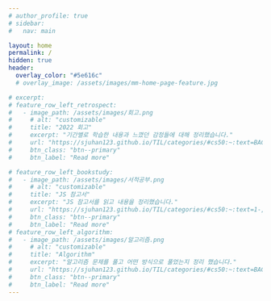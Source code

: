 ```yaml
---
# author_profile: true
# sidebar: 
#   nav: main

layout: home
permalink: /
hidden: true
header:
  overlay_color: "#5e616c"
  # overlay_image: /assets/images/mm-home-page-feature.jpg

# excerpt:
# feature_row_left_retrospect:
#   - image_path: /assets/images/회고.png
#     # alt: "customizable"
#     title: "2022 회고"
#     excerpt: "기간별로 학습한 내용과 느꼈던 감정들에 대해 정리했습니다."
#     url: "https://sjuhan123.github.io/TIL/categories/#cs50:~:text=BACK%20TO%20TOP%20%E2%86%91-,2022%2D%ED%9A%8C%EA%B3%A0,-%EC%BD%94%EB%93%9C%EC%8A%A4%EC%BF%BC%EB%93%9C%20%ED%94%84%EB%A6%AC%EC%BD%94%EC%8A%A4%20~%202022"
#     btn_class: "btn--primary"
#     btn_label: "Read more"

# feature_row_left_bookstudy:
#   - image_path: /assets/images/서적공부.png
#     # alt: "customizable"
#     title: "JS 참고서"
#     excerpt: "JS 참고서를 읽고 내용을 정리했습니다."
#     url: "https://sjuhan123.github.io/TIL/categories/#cs50:~:text=1-,javascript,-%EC%BD%94%EC%96%B4%20%EC%9E%90%EB%B0%94%EC%8A%A4%ED%81%AC%EB%A6%BD%ED%8A%B8%20%2D%20%EB%8D%B0%EC%9D%B4%ED%84%B0"
#     btn_class: "btn--primary"
#     btn_label: "Read more"
# feature_row_left_algorithm:
#   - image_path: /assets/images/알고리즘.png
#     # alt: "customizable"
#     title: "Algorithm"
#     excerpt: "알고리즘 문제를 풀고 어떤 방식으로 풀었는지 정리 했습니다."
#     url: "https://sjuhan123.github.io/TIL/categories/#cs50:~:text=BACK%20TO%20TOP%20%E2%86%91-,Algorithm,-%ED%94%84%EB%A1%9C%EA%B7%B8%EB%9E%98%EB%A8%B8%EC%8A%A4%20Lv.0"
#     btn_class: "btn--primary"
#     btn_label: "Read more"
---
```

<!-- {% include feature_row id="feature_row_left_retrospect" type="left" %}
{% include feature_row id="feature_row_left_bookstudy" type="left" %}
{% include feature_row id="feature_row_left_algorithm" type="left" %} -->